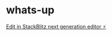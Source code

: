 # whats-up

[Edit in StackBlitz next generation editor ⚡️](https://stackblitz.com/~/github.com/gromer/whats-up)